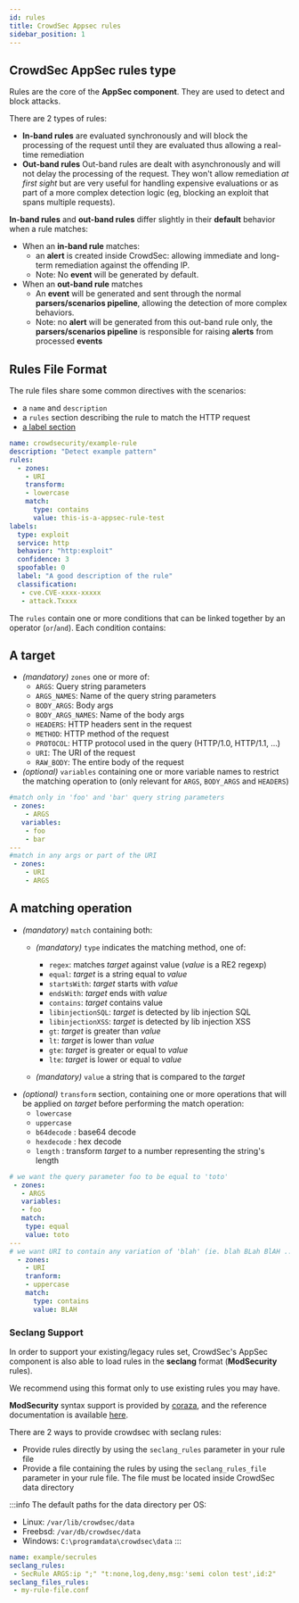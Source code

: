 ```yaml
---
id: rules
title: CrowdSec Appsec rules
sidebar_position: 1
---
```


## CrowdSec AppSec rules type

Rules are the core of the **AppSec component**. They are used to detect and block attacks.

There are 2 types of rules:
 - **In-band rules** are evaluated synchronously and will block the processing of the request until they are evaluated thus allowing a real-time remediation
 - **Out-band rules** Out-band rules are dealt with asynchronously and will not delay the processing of the request. They won't allow remediation *at first sight* but are very useful for handling expensive evaluations or as part of a more complex detection logic (eg, blocking an exploit that spans multiple requests).

**In-band rules** and **out-band rules** differ slightly in their **default** behavior when a rule matches:
 - When an **in-band rule** matches:
   -  an **alert** is created inside CrowdSec: allowing immediate and long-term remediation against the offending IP.
   -  Note: No **event** will be generated by default.
 - When an **out-band rule** matches
   - An **event** will be generated and sent through the normal **parsers/scenarios pipeline**, allowing the detection of more complex behaviors. 
   - Note: no **alert** will be generated from this out-band rule only, the **parsers/scenarios pipeline** is responsible for raising **alerts** from processed **events**


## Rules File Format

The rule files share some common directives with the scenarios:
 - a `name` and `description`
 - a `rules` section describing the rule to match the HTTP request
 - [a label section](https://doc.crowdsec.net/docs/next/scenarios/format/#labels)


```yaml
name: crowdsecurity/example-rule
description: "Detect example pattern"
rules:
  - zones:
    - URI
    transform:
    - lowercase
    match:
      type: contains
      value: this-is-a-appsec-rule-test
labels:
  type: exploit
  service: http
  behavior: "http:exploit"
  confidence: 3
  spoofable: 0
  label: "A good description of the rule"
  classification:
   - cve.CVE-xxxx-xxxxx
   - attack.Txxxx
```

The `rules` contain one or more conditions that can be linked together by an operator (`or`/`and`).
Each condition contains:


## A target
 - _(mandatory)_ `zones` one or more of:
   - `ARGS`: Query string parameters
   - `ARGS_NAMES`: Name of the query string parameters
   - `BODY_ARGS`: Body args
   - `BODY_ARGS_NAMES`: Name of the body args
   - `HEADERS`: HTTP headers sent in the request
   - `METHOD`: HTTP method of the request
   - `PROTOCOL`: HTTP protocol used in the query (HTTP/1.0, HTTP/1.1, ...)
   - `URI`: The URI of the request
   - `RAW_BODY`: The entire body of the request
 - _(optional)_ `variables` containing one or more variable names to restrict the matching operation to (only relevant for `ARGS`, `BODY_ARGS` and `HEADERS`)

```yaml
#match only in 'foo' and 'bar' query string parameters
 - zones:
    - ARGS
   variables:
    - foo
    - bar
---
#match in any args or part of the URI
 - zones:
    - URI
    - ARGS
```

## A matching operation

 - _(mandatory)_ `match` containing both:
   - _(mandatory)_ `type` indicates the matching method, one of:
     - `regex`: matches _target_ against value (_value_ is a RE2 regexp)
     - `equal`: _target_ is a string equal to _value_
     - `startsWith`: _target_ starts with _value_
     - `endsWith`: _target_ ends with _value_
     - `contains`: _target_ contains value
     - `libinjectionSQL`: _target_ is detected by lib injection SQL
     - `libinjectionXSS`: _target_ is detected by lib injection XSS
     - `gt`: _target_ is greater than _value_
     - `lt`: _target_ is lower than _value_
     - `gte`: _target_ is greater or equal to _value_
     - `lte`: _target_ is lower or equal to _value_
  
   - _(mandatory)_ `value` a string that is compared to the _target_
 - _(optional)_ `transform` section, containing one or more operations that will be applied on _target_ before performing the match operation:
   - `lowercase`
   - `uppercase`
   - `b64decode` : base64 decode
   - `hexdecode` : hex decode
   - `length` : transform _target_ to a number representing the string's length

```yaml
# we want the query parameter foo to be equal to 'toto'
 - zones:
   - ARGS
   variables:
   - foo
   match:
    type: equal
    value: toto
---
# we want URI to contain any variation of 'blah' (ie. blah BLah BlAH ...)
  - zones:
    - URI
    tranform:
    - uppercase 
    match:
      type: contains
      value: BLAH
```


### Seclang Support

In order to support your existing/legacy rules set, CrowdSec's AppSec component is also able to load rules in the **seclang** format (**ModSecurity** rules).

We recommend using this format only to use existing rules you may have.

**ModSecurity** syntax support is provided by [coraza](https://github.com/corazawaf/coraza/), and the reference documentation is available [here](https://coraza.io/docs/seclang/syntax/).

There are 2 ways to provide crowdsec with seclang rules:
 - Provide rules directly by using the `seclang_rules` parameter in your rule file
 - Provide a file containing the rules by using the `seclang_rules_file` parameter in your rule file. The file must be located inside CrowdSec data directory

 :::info
The default paths for the data directory per OS:
- Linux: `/var/lib/crowdsec/data`
- Freebsd: `/var/db/crowdsec/data`
- Windows: `C:\programdata\crowdsec\data`
:::

```yaml
name: example/secrules
seclang_rules:
 - SecRule ARGS:ip ";" "t:none,log,deny,msg:'semi colon test',id:2"
seclang_files_rules:
 - my-rule-file.conf
```
